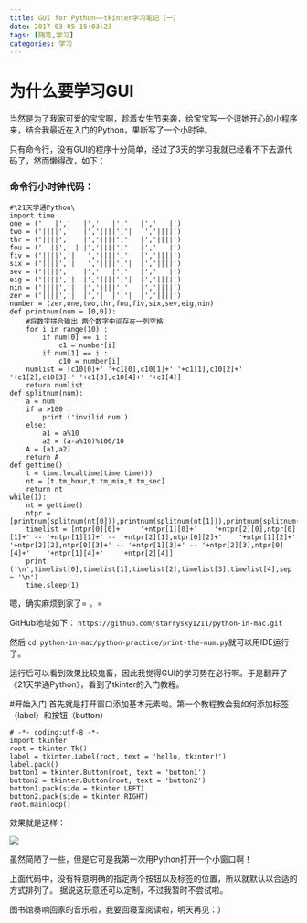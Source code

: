 ```yaml
---
title: GUI for Python——tkinter学习笔记（一）
date: 2017-03-05 15:03:23
tags: [随笔,学习]
categories: 学习
---
```

# 为什么要学习GUI
当然是为了我家可爱的宝宝啊，趁着女生节来袭，给宝宝写一个逗她开心的小程序来，结合我最近在入门的Python，果断写了一个小时钟。

只有命令行，没有GUI的程序十分简单，经过了3天的学习我就已经看不下去源代码了，然而懒得改，如下：

### 命令行小时钟代码：
```
#\21天学通Python\
import time
one = ('   |','   |','   |','   |','   |')
two = ('||||','   |','||||','|   ','||||')
thr = ('||||','   |','||||','   |','||||')
fou = ('  ||',' | |','||||','   |','   |')
fiv = ('||||','|   ','||||','   |','||||')
six = ('||||','|   ','||||','|  |','||||')
sev = ('||||','   |','   |','   |','   |')
eig = ('||||','|  |','||||','|  |','||||')
nin = ('||||','|  |','||||','   |','||||')
zer = ('||||','|  |','|  |','|  |','||||')
number = (zer,one,two,thr,fou,fiv,six,sev,eig,nin)
def printnum(num = [0,0]):
    #将数字拼合输出 两个数字中间存在一列空格
    for i in range(10) :
        if num[0] == i :
            c1 = number[i]
        if num[1] == i :
            c10 = number[i]
    numlist = [c10[0]+' '+c1[0],c10[1]+' '+c1[1],c10[2]+' '+c1[2],c10[3]+' '+c1[3],c10[4]+' '+c1[4]]
    return numlist
def splitnum(num):
    a = num
    if a >100 :
        print ('invilid num')
    else:
        a1 = a%10
        a2 = (a-a%10)%100/10
    A = [a1,a2]
    return A
def gettime() :
    t = time.localtime(time.time())
    nt = [t.tm_hour,t.tm_min,t.tm_sec]
    return nt
while(1):
    nt = gettime()
    ntpr = [printnum(splitnum(nt[0])),printnum(splitnum(nt[1])),printnum(splitnum(nt[2]))]
    timelist = [ntpr[0][0]+'    '+ntpr[1][0]+'    '+ntpr[2][0],ntpr[0][1]+' -- '+ntpr[1][1]+' -- '+ntpr[2][1],ntpr[0][2]+'    '+ntpr[1][2]+'    '+ntpr[2][2],ntpr[0][3]+' -- '+ntpr[1][3]+' -- '+ntpr[2][3],ntpr[0][4]+'    '+ntpr[1][4]+'    '+ntpr[2][4]]
    print ('\n',timelist[0],timelist[1],timelist[2],timelist[3],timelist[4],sep = '\n')
    time.sleep(1)
```
嗯，确实麻烦到家了= 。=

<!--more-->

GitHub地址如下：
`
https://github.com/starrysky1211/python-in-mac.git
`

然后 `cd python-in-mac/python-practice/print-the-num.py`就可以用IDE运行了。

运行后可以看到效果比较鬼畜，因此我觉得GUI的学习势在必行啊。于是翻开了《21天学通Python》，看到了tkinter的入门教程。

#开始入门
首先就是打开窗口添加基本元素啦。第一个教程教会我如何添加标签（label）和按钮（button）

```
# -*- coding:utf-8 -*-
import tkinter
root = tkinter.Tk()
label = tkinter.Label(root, text = 'hello, tkinter!')
label.pack()
button1 = tkinter.Button(root, text = 'button1')
button2 = tkinter.Button(root, text = 'button2')
button1.pack(side = tkinter.LEFT)
button2.pack(side = tkinter.RIGHT)
root.mainloop()
```
效果就是这样：

![](http://p1.bpimg.com/567571/578f182918651174.png)

虽然简陋了一些，但是它可是我第一次用Python打开一个小窗口啊！

上面代码中，没有特意明确的指定两个按钮以及标签的位置，所以就默认以合适的方式排列了。
据说这玩意还可以定制，不过我暂时不尝试啦。

图书馆奏响回家的音乐啦，我要回寝室阅读啦，明天再见：）
